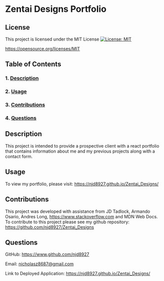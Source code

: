 # Zentai Designs Portfolio

## License
This project is licensed under the MIT License [![License: MIT](https://img.shields.io/badge/License-MIT-yellow.svg)](https://opensource.org/licenses/MIT) 

https://opensource.org/licenses/MIT

## Table of Contents

### 1. [Description](#description)

### 2. [Usage](#usage)

### 3. [Contributions](#contributions)

### 4. [Questions](#questions)

## Description
This project is intended to provide a prospective client with a react portfolio that contains information about me and my previous projects along with a contact form.

## Usage
To view my portfolio, please visit: https://njd8927.github.io/Zentai_Designs/

## Contributions
This project was developed with assistance from JD Tadlock, Armando Osario, Andres Long, https://www.stackoverflow.com and MDN Web Docs.
To contribute to this project please see my github repository: https://github.com/njd8927/Zentai_Designs

## Questions
GitHub: https://www.github.com/njd8927

Email: nicholasz8687@gmail.com

Link to Deployed Application: https://njd8927.github.io/Zentai_Designs/